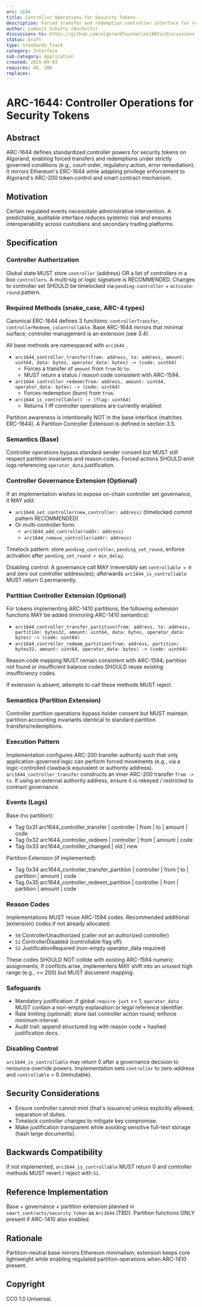 ```yaml
---
arc: 1644
title: Controller Operations for Security Tokens
description: Forced transfer and redemption controller interface for regulated tokens
author: Ludovit Scholtz (@scholtz)
discussions-to: https://github.com/algorandfoundation/ARCs/discussions
status: Draft
type: Standards Track
category: Interface
sub-category: Application
created: 2025-09-03
requires: 88, 200
replaces:
---
```


# ARC-1644: Controller Operations for Security Tokens

## Abstract

ARC-1644 defines standardized controller powers for security tokens on Algorand, enabling forced transfers and redemptions under strictly governed conditions (e.g., court order, regulatory action, error remediation). It mirrors Ethereum's ERC-1644 while adapting privilege enforcement to Algorand's ARC-200 token control and smart contract mechanism.

## Motivation

Certain regulated events necessitate administrative intervention. A predictable, auditable interface reduces systemic risk and ensures interoperability across custodians and secondary trading platforms.

## Specification

### Controller Authorization

Global state MUST store `controller` (address) OR a list of controllers in a box `controllers`. A multi-sig or logic signature is RECOMMENDED. Changes to controller set SHOULD be timelocked via `pending-controller` + `activate-round` pattern.

### Required Methods (snake_case, ARC-4 types)

Canonical ERC-1644 defines 3 functions: `controllerTransfer`, `controllerRedeem`, `isControllable`. Base ARC-1644 mirrors that minimal surface; controller management is an extension (see 3.4).

All base methods are namespaced with `arc1644_`.

- `arc1644_controller_transfer(from: address, to: address, amount: uint64, data: bytes, operator_data: bytes) -> (code: uint64)`
  - Forces a transfer of `amount` from `from` to `to`.
  - MUST return a status / reason code consistent with ARC-1594.
- `arc1644_controller_redeem(from: address, amount: uint64, operator_data: bytes) -> (code: uint64)`
  - Forces redemption (burn) from `from`.
- `arc1644_is_controllable() -> (flag: uint64)`
  - Returns 1 iff controller operations are currently enabled.

Partition awareness is intentionally NOT in the base interface (matches ERC-1644). A Partition Controller Extension is defined in section 3.5.

### Semantics (Base)

Controller operations bypass standard sender consent but MUST still respect partition invariants and reason codes. Forced actions SHOULD emit logs referencing `operator_data` justification.

### Controller Governance Extension (Optional)

If an implementation wishes to expose on-chain controller set governance, it MAY add:

- `arc1644_set_controller(new_controller: address)` (timelocked commit pattern RECOMMENDED)
- Or multi-controller form:
  - `arc1644_add_controller(addr: address)`
  - `arc1644_remove_controller(addr: address)`

Timelock pattern: store `pending_controller`, `pending_set_round`, enforce activation after `pending_set_round + min_delay`.

Disabling control: A governance call MAY irreversibly set `controllable = 0` and zero out controller address(es); afterwards `arc1644_is_controllable` MUST return 0 permanently.

### Partition Controller Extension (Optional)

For tokens implementing ARC-1410 partitions, the following extension functions MAY be added (mirroring ARC-1410 semantics):

- `arc1644_controller_transfer_partition(from: address, to: address, partition: bytes32, amount: uint64, data: bytes, operator_data: bytes) -> (code: uint64)`
- `arc1644_controller_redeem_partition(from: address, partition: bytes32, amount: uint64, operator_data: bytes) -> (code: uint64)`

Reason code mapping MUST remain consistent with ARC-1594; partition not found or insufficient balance codes SHOULD reuse existing insufficiency codes.

If extension is absent, attempts to call these methods MUST reject.

### Semantics (Partition Extension)

Controller partition operations bypass holder consent but MUST maintain partition accounting invariants identical to standard partition transfers/redemptions.

### Execution Pattern

Implementation configures ARC-200 transfer authority such that only application-governed logic can perform forced movements (e.g., via a logic-controlled clawback equivalent or authority address). `arc1644_controller_transfer` constructs an inner ARC-200 transfer `from -> to`. If using an external authority address, ensure it is rekeyed / restricted to contract governance.

### Events (Logs)

Base (no partition):

- Tag 0x31 arc1644_controller_transfer | controller | from | to | amount | code
- Tag 0x32 arc1644_controller_redeem | controller | from | amount | code
- Tag 0x33 arc1644_controller_changed | old | new

Partition Extension (if implemented):

- Tag 0x34 arc1644_controller_transfer_partition | controller | from | to | partition | amount | code
- Tag 0x35 arc1644_controller_redeem_partition | controller | from | partition | amount | code

### Reason Codes

Implementations MUST reuse ARC-1594 codes. Recommended additional (extension) codes if not already allocated:

- `50` ControllerUnauthorized (caller not an authorized controller)
- `51` ControllerDisabled (controllable flag off)
- `52` JustificationRequired (non-empty operator_data required)

These codes SHOULD NOT collide with existing ARC-1594 numeric assignments; if conflicts arise, implementers MAY shift into an unused high range (e.g., >= 200) but MUST document mapping.

### Safeguards

- Mandatory justification: if global `require-just` == 1, `operator_data` MUST contain a non-empty explanation or legal reference identifier.
- Rate limiting (optional): store last controller action round; enforce minimum interval.
- Audit trail: append structured log with reason code + hashed justification docs.

### Disabling Control

`arc1644_is_controllable` may return 0 after a governance decision to renounce override powers. Implementation sets `controller` to zero-address and `controllable` = 0 (immutable).

## Security Considerations

- Ensure controller cannot mint (that's issuance) unless explicitly allowed; separation of duties.
- Timelock controller changes to mitigate key compromise.
- Make justification transparent while avoiding sensitive full-text storage (hash large documents).

## Backwards Compatibility

If not implemented, `arc1644_is_controllable` MUST return 0 and controller methods MUST revert / reject with `51`.

## Reference Implementation

Base + governance + partition extension planned in `smart_contracts/security_token` as `Arc1644` (TBD). Partition functions ONLY present if ARC-1410 also enabled.

## Rationale

Partition-neutral base mirrors Ethereum minimalism; extension keeps core lightweight while enabling regulated partition operations when ARC-1410 present.

## Copyright

CC0 1.0 Universal.
